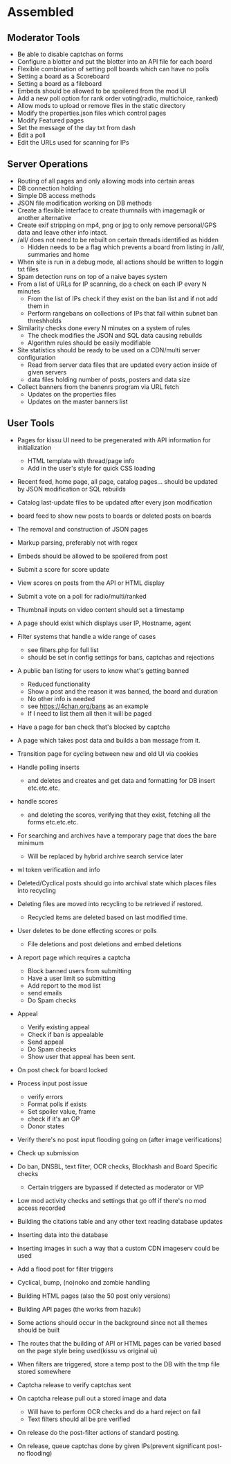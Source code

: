 # Assembled

## Moderator Tools
- Be able to disable captchas on forms
- Configure a blotter and put the blotter into an API file for each board
- Flexible combination of setting poll boards which can have no polls
- Setting a board as a Scoreboard
- Setting a board as a fileboard
- Embeds should be allowed to be spoilered from the mod UI
- Add a new poll option for rank order voting(radio, multichoice, ranked)
- Allow mods to upload or remove files in the static directory
- Modify the properties.json files which control pages
- Modify Featured pages 
- Set the message of the day txt from dash
- Edit a poll
- Edit the URLs used for scanning for IPs

## Server Operations
- Routing of all pages and only allowing mods into certain areas
- DB connection holding
- Simple DB access methods
- JSON file modification working on DB methods
- Create a flexible interface to create thumnails with imagemagik or another alternative
- Create exif stripping on mp4, png or jpg to only remove personal/GPS data and leave other info intact.
- /all/ does not need to be rebuilt on certain threads identified as hidden
  - Hidden needs to be a flag which prevents a board from listing in /all/, summaries and home 
- When site is run in a debug mode, all actions should be written to loggin txt files
- Spam detection runs on top of a naive bayes system
- From a list of URLs for IP scanning, do a check on each IP every N minutes
  - From the list of IPs check if they exist on the ban list and if not add them in
  - Perform rangebans on collections of IPs that fall within subnet ban threshholds
- Similarity checks done every N minutes on a system of rules
  - The check modifies the JSON and SQL data causing rebuilds
  - Algorithm rules should be easily modifiable  
- Site statistics should be ready to be used on a CDN/multi server configuration
  - Read from server data files that are updated every action inside of given servers
  - data files holding number of posts, posters and data size
- Collect banners from the banenrs program via URL fetch
  - Updates on the properties files
  - Updates on the master banners list  

## User Tools
- Pages for kissu UI need to be pregenerated with API information for initialization
  - HTML template with thread/page info
  - Add in the user's style for quick CSS loading 

- Recent feed, home page, all page, catalog pages... should be updated by JSON modification or SQL rebuilds
- Catalog last-update files to be updated after every json modification
- board feed to show new posts to boards or deleted posts on boards
- The removal and construction of JSON pages
- Markup parsing, preferably not with regex

- Embeds should be allowed to be spoilered from post
- Submit a score for score update
- View scores on posts from the API or HTML display
- Submit a vote on a poll for radio/multi/ranked
- Thumbnail inputs on video content should set a timestamp
- A page should exist which displays user IP, Hostname, agent
- Filter systems that handle a wide range of cases
  - see filters.php for full list
  - should be set in config settings for bans, captchas and rejections
- A public ban listing for users to know what's getting banned
  - Reduced functionality
  - Show a post and the reason it was banned, the board and duration
  - No other info is needed
  - see https://4chan.org/bans as an example
  - If I need to list them all then it will be paged
- Have a page for ban check that's blocked by captcha 
- A page which takes post data and builds a ban message from it.
- Transition page for cycling between new and old UI via cookies
- Handle polling inserts
  - and deletes and creates and get data and formatting for DB insert etc.etc.etc.
- handle scores
  - and deleting the scores, verifying that they exist, fetching all the forms etc.etc.etc.
- For searching and archives have a temporary page that does the bare minimum
  - Will be replaced by hybrid archive search service later
- wl token verification and info

- Deleted/Cyclical posts should go into archival state which places files into recycling
- Deleting files are moved into recycling to be retrieved if restored. 
  - Recycled items are deleted based on last modified time.
- User deletes to be done effecting scores or polls
  - File deletions and post deletions and embed deletions
- A report page which requires a captcha
  - Block banned users from submitting
  - Have a user limit so submitting
  - Add report to the mod list
  - send emails
  - Do Spam checks
- Appeal
  - Verify existing appeal
  - Check if ban is appealable
  - Send appeal
  - Do Spam checks
  - Show user that appeal has been sent.

- On post check for board locked
- Process input post issue
  - verify errors
  - Format polls if exists
  - Set spoiler value, frame
  - check if it's an OP
  - Donor states
- Verify there's no post input flooding going on (after image verifications)
- Check up submission 
- Do ban, DNSBL, text filter, OCR checks, Blockhash and Board Specific checks
  - Certain triggers are bypassed if detected as moderator or VIP 
- Low mod activity checks and settings that go off if there's no mod access recorded
- Building the citations table and any other text reading database updates
- Inserting data into the database
- Inserting images in such a way that a custom CDN imageserv could be used
- Add a flood post for filter triggers
- Cyclical, bump, (no)noko and zombie handling
- Building HTML pages (also the 50 post only versions)
- Building API pages (the works from hazuki)
- Some actions should occur in the background since not all themes should be built
- The routes that the building of API or HTML pages can be varied based on the page style being used(kissu vs original ui)

- When filters are triggered, store a temp post to the DB with the tmp file stored somewhere
- Captcha release to verify captchas sent
- On captcha release pull out a stored image and data
  - Will have to perform OCR checks and do a hard reject on fail
  - Text filters should all be pre verified
- On release do the post-filter actions of standard posting. 
- On release, queue captchas done by given IPs(prevent significant post-no flooding)
